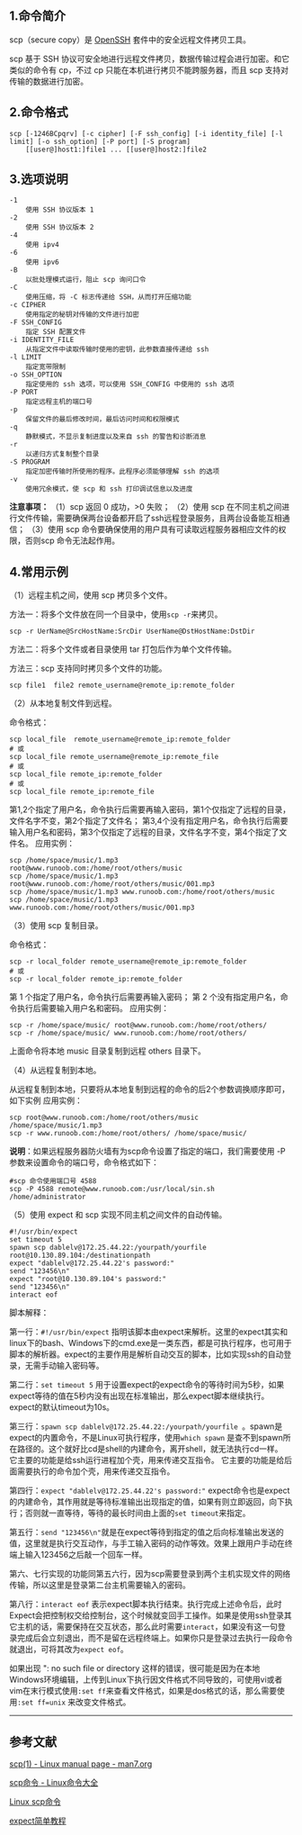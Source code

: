 ## 1.命令简介
scp（secure copy）是 [OpenSSH](https://www.openssh.com/) 套件中的安全远程文件拷贝工具。

scp 基于 SSH 协议可安全地进行远程文件拷贝，数据传输过程会进行加密。和它类似的命令有 cp，不过 cp 只能在本机进行拷贝不能跨服务器，而且 scp 支持对传输的数据进行加密。

## 2.命令格式
```
scp [-1246BCpqrv] [-c cipher] [-F ssh_config] [-i identity_file] [-l limit] [-o ssh_option] [-P port] [-S program] 
	[[user@]host1:]file1 ... [[user@]host2:]file2
```

## 3.选项说明
```
-1
	使用 SSH 协议版本 1
-2
	使用 SSH 协议版本 2
-4
	使用 ipv4
-6
	使用 ipv6
-B
	以批处理模式运行，阻止 scp 询问口令
-C
	使用压缩，将 -C 标志传递给 SSH，从而打开压缩功能
-c CIPHER
	使用指定的秘钥对传输的文件进行加密
-F SSH_CONFIG
	指定 SSH 配置文件
-i IDENTITY_FILE
	从指定文件中读取传输时使用的密钥，此参数直接传递给 ssh
-l LIMIT
	指定宽带限制
-o SSH_OPTION
	指定使用的 ssh 选项，可以使用 SSH_CONFIG 中使用的 ssh 选项
-P PORT
	指定远程主机的端口号
-p
	保留文件的最后修改时间，最后访问时间和权限模式
-q
	静默模式，不显示复制进度以及来自 ssh 的警告和诊断消息
-r
	以递归方式复制整个目录
-S PROGRAM
	指定加密传输时所使用的程序。此程序必须能够理解 ssh 的选项
-v
	使用冗余模式，使 scp 和 ssh 打印调试信息以及进度
```
**注意事项：**
（1）scp 返回 0 成功，>0 失败；
（2）使用 scp 在不同主机之间进行文件传输，需要确保两台设备都开启了ssh远程登录服务，且两台设备能互相通信；
（3）使用 scp 命令要确保使用的用户具有可读取远程服务器相应文件的权限，否则scp 命令无法起作用。

## 4.常用示例
（1）远程主机之间，使用 scp 拷贝多个文件。

方法一：将多个文件放在同一个目录中，使用`scp -r`来拷贝。
```
scp -r UerName@SrcHostName:SrcDir UserName@DstHostName:DstDir
```
方法二：将多个文件或者目录使用 tar 打包后作为单个文件传输。

方法三：scp 支持同时拷贝多个文件的功能。
```
scp file1  file2 remote_username@remote_ip:remote_folder 
```

（2）从本地复制文件到远程。

命令格式：
```
scp local_file  remote_username@remote_ip:remote_folder 
# 或
scp local_file remote_username@remote_ip:remote_file 
# 或
scp local_file remote_ip:remote_folder 
# 或
scp local_file remote_ip:remote_file 
```
第1,2个指定了用户名，命令执行后需要再输入密码，第1个仅指定了远程的目录，文件名字不变，第2个指定了文件名；
第3,4个没有指定用户名，命令执行后需要输入用户名和密码，第3个仅指定了远程的目录，文件名字不变，第4个指定了文件名。
应用实例：
```
scp /home/space/music/1.mp3 root@www.runoob.com:/home/root/others/music 
scp /home/space/music/1.mp3 root@www.runoob.com:/home/root/others/music/001.mp3 
scp /home/space/music/1.mp3 www.runoob.com:/home/root/others/music 
scp /home/space/music/1.mp3 www.runoob.com:/home/root/others/music/001.mp3 
```
（3）使用 scp 复制目录。

命令格式：
```
scp -r local_folder remote_username@remote_ip:remote_folder 
# 或
scp -r local_folder remote_ip:remote_folder
```
第 1 个指定了用户名，命令执行后需要再输入密码；
第 2 个没有指定用户名，命令执行后需要输入用户名和密码。
应用实例：
```
scp -r /home/space/music/ root@www.runoob.com:/home/root/others/ 
scp -r /home/space/music/ www.runoob.com:/home/root/others/ 
```
上面命令将本地 music 目录复制到远程 others 目录下。

（4）从远程复制到本地。

从远程复制到本地，只要将从本地复制到远程的命令的后2个参数调换顺序即可，如下实例
应用实例：
```
scp root@www.runoob.com:/home/root/others/music /home/space/music/1.mp3 
scp -r www.runoob.com:/home/root/others/ /home/space/music/
```
**说明**：如果远程服务器防火墙有为scp命令设置了指定的端口，我们需要使用 -P 参数来设置命令的端口号，命令格式如下：
```
#scp 命令使用端口号 4588
scp -P 4588 remote@www.runoob.com:/usr/local/sin.sh /home/administrator
```

（5）使用 expect 和 scp 实现不同主机之间文件的自动传输。

```
#!/usr/bin/expect
set timeout 5
spawn scp dablelv@172.25.44.22:/yourpath/yourfile root@10.130.89.104:/destinationpath
expect "dablelv@172.25.44.22's password:"
send "123456\n"
expect "root@10.130.89.104's password:"
send "123456\n"
interact eof
```
脚本解释：

第一行：`#!/usr/bin/expect` 指明该脚本由expect来解析。这里的expect其实和linux下的bash、Windows下的cmd.exe是一类东西，都是可执行程序，也可用于脚本的解析器。expect的主要作用是解析自动交互的脚本，比如实现ssh的自动登录，无需手动输入密码等。

第二行：`set timeout 5` 用于设置expect的expect命令的等待时间为5秒，如果expect等待的值在5秒内没有出现在标准输出，那么expect脚本继续执行。expect的默认timeout为10s。

第三行：`spawn scp dablelv@172.25.44.22:/yourpath/yourfile `。spawn是expect的内置命令，不是Linux可执行程序，使用`which spawn` 是查不到spawn所在路径的。这个就好比cd是shell的内建命令，离开shell，就无法执行cd一样。 它主要的功能是给ssh运行进程加个壳，用来传递交互指令。 它主要的功能是给后面需要执行的命令加个壳，用来传递交互指令。

第四行：`expect "dablelv@172.25.44.22's password:"` expect命令也是expect的内建命令，其作用就是等待标准输出出现指定的值，如果有则立即返回，向下执行；否则就一直等待，等待的最长时间由上面的`set timeout`来指定。

第五行：`send "123456\n"`就是在expect等待到指定的值之后向标准输出发送的值，这里就是执行交互动作，与手工输入密码的动作等效。效果上跟用户手动在终端上输入123456之后敲一个回车一样。

第六、七行实现的功能同第五六行，因为scp需要登录到两个主机实现文件的网络传输，所以这里是登录第二台主机需要输入的密码。

第八行：`interact eof` 表示expect脚本执行结束。执行完成上述命令后，此时Expect会把控制权交给控制台，这个时候就变回手工操作。如果是使用ssh登录其它主机的话，需要保持在交互状态，那么此时需要`interact`，如果没有这一句登录完成后会立刻退出，而不是留在远程终端上。如果你只是登录过去执行一段命令就退出，可将其改为`expect eof`。

如果出现 ": no such file or directory 这样的错误，很可能是因为在本地Windows环境编辑，上传到Linux下执行因文件格式不同导致的，可使用vi或者vim在末行模式使用`:set ff`来查看文件格式，如果是dos格式的话，那么需要使用`:set ff=unix` 来改变文件格式。

---
## 参考文献
[scp(1) - Linux manual page - man7.org](http://man7.org/linux/man-pages/man1/scp.1.html)

[scp命令 - Linux命令大全](http://man.linuxde.net/scp)

[Linux scp命令](http://www.runoob.com/linux/linux-comm-scp.html)

[expect简单教程 ](http://www.cnblogs.com/gylei/archive/2013/05/11/3072331.html)

<Vssue title="scp" />